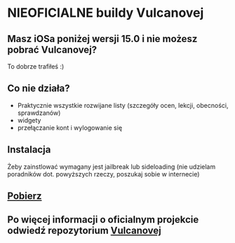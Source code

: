# NIEOFICIALNE buildy Vulcanovej

## Masz iOSa poniżej wersji 15.0 i nie możesz pobrać Vulcanovej?
To dobrze trafiłeś :)

## Co nie działa?
- Praktycznie wszystkie rozwijane listy (szczegóły ocen, lekcji, obecności, sprawdzanów)
- widgety 
- przełączanie kont i wylogowanie się

## Instalacja
Żeby zainstlować wymagany jest jailbreak lub sideloading
(nie udzielam poradników dot. powyższych rzeczy, poszukaj sobie w internecie)

## [Pobierz](https://github.com/rotkiW285/Vulcanova-ios14/releases/latest)

## Po więcej informacji o oficialnym projekcie odwiedź repozytorium [Vulcanovej](https://github.com/Vulcanova/Vulcanova)
